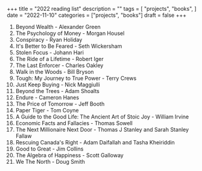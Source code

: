 +++
title = "2022 reading list"
description = ""
tags = [
    "projects",
    "books",
]
date = "2022-11-10"
categories = ["projects",
              "books"]
draft = false
+++

1. Beyond Wealth - Alexander Green
2. The Psychology of Money - Morgan Housel
3. Conspiracy - Ryan Holiday
4. It's Better to Be Feared - Seth Wickersham
5. Stolen Focus - Johann Hari
6. The Ride of a Lifetime - Robert Iger
7. The Last Enforcer - Charles Oakley
8. Walk in the Woods - Bill Bryson
9. Tough: My Journey to True Power - Terry Crews
10. Just Keep Buying - Nick Maggiulli
11. Beyond the Trees - Adam Shoalts
12. Endure - Cameron Hanes
13. The Price of Tomorrow - Jeff Booth
14. Paper Tiger - Tom Coyne
15. A Guide to the Good Life: The Ancient Art of Stoic Joy - William Irvine
16. Economic Facts and Fallacies - Thomas Sowell
17. The Next Millionaire Next Door - Thomas J Stanley and Sarah Stanley Fallaw
18. Rescuing Canada's Right - Adam Daifallah and Tasha Kheiriddin
19. Good to Great - Jim Collins
20. The Algebra of Happiness - Scott Galloway
21. We The North - Doug Smith
